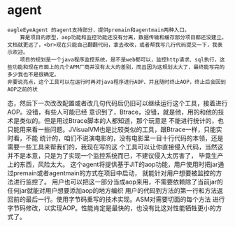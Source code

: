 # agent
    eagleEyeAgent 的agent支持部分，提供premain和agentmain两种入口。
        算是项目的原型，aop功能和监控功能还没有分离，数据传输和缓存部分项目都还没建立。文档就更远了，<br>现在只能自己翻翻代码，拿去改改，或者帮我写几行代码提交一下，我表示欢迎。
        项目的规划是一个java程序监控系统，是不是web都可以，监控http请求、sql执行，这些功能和现在市面上的几个APM厂商并没有太大的差别，而且因为这规划太大了，最终能写完的多少我也不是很确定。
    非要说亮点，这个工具可以在运行时再对java程序进行AOP、并且随时终止AOP，终止后会回到AOP之前的状
态，然后下一次改改配置或者改几句代码后仍旧可以继续运行这个工具，接着进行AOP。没错，有些人可能已经
意识到了，Btrace，没错，就是他，用的和他的技术是类似的。但是用过Btrace脚本的人都知道，那个玩意是
不能进行统计的，也只能用来看一些问题。JVisualVM也是比较类似的工具，跟Btrace一样，只能实时看，不能
统计的，咱们不说演电影的，没有电影里一目十行代码的本领，还是需要一些工具来帮我们的，我现在写的这
个工具可以让你直接侵入代码，当然这并不是本意，只是为了实现一个监控系统而已，不建议侵入太厉害了，
毕竟生产上的东西，风险太大。
    这个agent将提供基于JIT的aop功能，用户使用时把jar通过premain或者agentmain的方式在项目中启动，
就能针对用户想要被监控的方法进行监控了。
    用户也可以把这一部分当成aop来用，不需要依赖除了当前jar的任何jar就能对用户想要添加aop的地方编织
用户的代码到方法的第一行和方法返回前的最后一行。使用字节码重写的技术实现。ASM对需要切面的每个方法
进行字节码修改，以实现AOP。性能肯定是最快的，也没有比这对性能牺牲更小的方式了。
